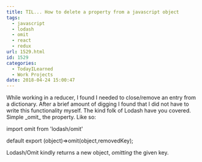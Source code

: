```yaml
---
title: TIL... How to delete a property from a javascript object
tags:
  - javascript
  - lodash
  - omit
  - react
  - redux
url: 1529.html
id: 1529
categories:
  - TodayILearned
  - Work Projects
date: 2018-04-24 15:00:47
---
```


While working in a reducer, I found I needed to close/remove an entry from a dictionary. After a brief amount of digging I found that I did not have to write this functionality myself. The kind folk of Lodash have you covered. Simple \_omit\_ the property. Like so:

import omit from 'lodash/omit'

default export (object)=>omit(object,removedKey);

Lodash/Omit kindly returns a new object, _omitting_ the given key.